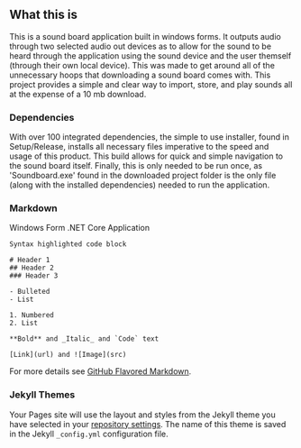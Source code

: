 ## What this is
This is a sound board application built in windows forms. It outputs audio through two selected audio out devices as to allow for the sound to be heard through the application using the sound device and the user themself (through their own local device). This was made to get around all of the unnecessary hoops that downloading a sound board comes with. This project provides a simple and clear way to import, store, and play sounds all at the expense of a 10 mb download. 

### Dependencies
With over 100 integrated dependencies, the simple to use installer, found in Setup/Release, installs all necessary files imperative to the speed and usage of this product. This build allows for quick and simple navigation to the sound board itself. Finally, this is only needed to be run once, as 'Soundboard.exe' found in the downloaded project folder is the only file (along with the installed dependencies) needed to run the application.
### Markdown

Windows Form .NET Core Application

```
Syntax highlighted code block

# Header 1
## Header 2
### Header 3

- Bulleted
- List

1. Numbered
2. List

**Bold** and _Italic_ and `Code` text

[Link](url) and ![Image](src)
```

For more details see [GitHub Flavored Markdown](https://guides.github.com/features/mastering-markdown/).

### Jekyll Themes

Your Pages site will use the layout and styles from the Jekyll theme you have selected in your [repository settings](https://github.com/matthewschmude/Soundboard/settings). The name of this theme is saved in the Jekyll `_config.yml` configuration file.
